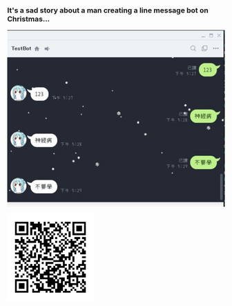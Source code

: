 ### It's a sad story about a man creating a line message bot on Christmas...

![so sad](/app/assets/images/aqua_is_idiot.jpg)

<img src="/app/assets/images/aqua_bot.png" width="200">
